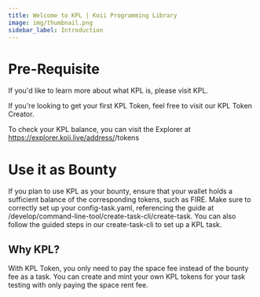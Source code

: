 ```yaml
---
title: Welcome to KPL | Koii Programming Library
image: img/thumbnail.png
sidebar_label: Introduction
---
```


# Pre-Requisite
If you'd like to learn more about what KPL is, please visit KPL.

If you're looking to get your first KPL Token, feel free to visit our KPL Token Creator.

To check your KPL balance, you can visit the Explorer at https://explorer.koii.live/address/<Your Public Key Here>/tokens

# Use it as Bounty
If you plan to use KPL as your bounty, ensure that your wallet holds a sufficient balance of the corresponding tokens, such as FIRE. Make sure to correctly set up your config-task.yaml, referencing the guide at /develop/command-line-tool/create-task-cli/create-task. You can also follow the guided steps in our create-task-cli to set up a KPL task.

## Why KPL? 
With KPL Token, you only need to pay the space fee instead of the bounty fee as a task. You can create and mint your own KPL tokens for your task testing with only paying the space rent fee. 